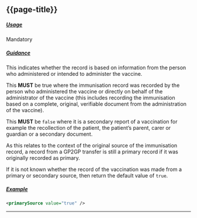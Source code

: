 ## {{page-title}}

<h5><ins>Usage</ins></h5>

<span class="mro-circle required" title="Mandatory"></span> Mandatory


<h5><ins>Guidance</ins></h5>

This indicates whether the record is based on information from the person who administered or intended to administer the vaccine.

This **MUST** be true where the immunisation record was recorded by the person who administered the vaccine or directly on behalf of the administrator of the vaccine (this includes recording the immunisation based on a complete, original, verifiable document from the administration of the vaccine).

This **MUST** be `false` where it is a secondary report of a vaccination for example the recollection of the patient, the patient’s parent, carer or guardian or a secondary document.

As this relates to the context of the original source of the immunisation record, a record from a GP2GP transfer is still a primary record if it was originally recorded as primary.

If it is not known whether the record of the vaccination was made from a primary or secondary source, then return the default value of `true`.

<h5><ins>Example</ins></h5>

```xml
<primarySource value="true" />
```

---